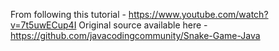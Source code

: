 From following this tutorial - https://www.youtube.com/watch?v=7t5uwECup4I
Original source available here - https://github.com/javacodingcommunity/Snake-Game-Java